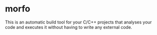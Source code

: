 # morfo

This is an automatic build tool for your C/C++ projects that analyses your code and executes it without having to write any external code.
